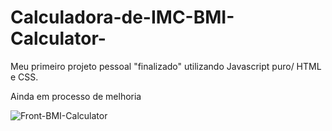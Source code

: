 # Calculadora-de-IMC-BMI-Calculator-
Meu primeiro projeto pessoal "finalizado" utilizando Javascript puro/ HTML e CSS.

Ainda em processo de melhoria

![Front-BMI-Calculator](https://user-images.githubusercontent.com/104342564/195969323-317a8007-6362-4561-9859-30dbb526e185.png)


